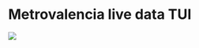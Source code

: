 # Metrovalencia live data TUI
<a href="https://asciinema.org/a/Xo77gFwTXT2Vebxk5Jb1nyt8F" target="_blank"><img src="https://asciinema.org/a/Xo77gFwTXT2Vebxk5Jb1nyt8F.svg" /></a>
